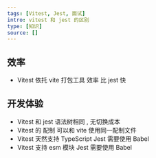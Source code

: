 ```yaml
---
tags: [Vitest, Jest, 面试]
intro: vitest 和 jest 的区别
type: [知识]
source: []
---
```

## 效率
- Vitest 依托 vite 打包工具 效率 比 jest 快
## 开发体验
- Vitest 和 jest 语法树相同 , 无切换成本
- Vitest 的 配制 可以和 vite 使用同一配制文件 
- Vitest 天然支持 TypeScript Jest 需要使用 Babel 
- Vitest 支持 esm 模块 Jest 需要使用 Babel